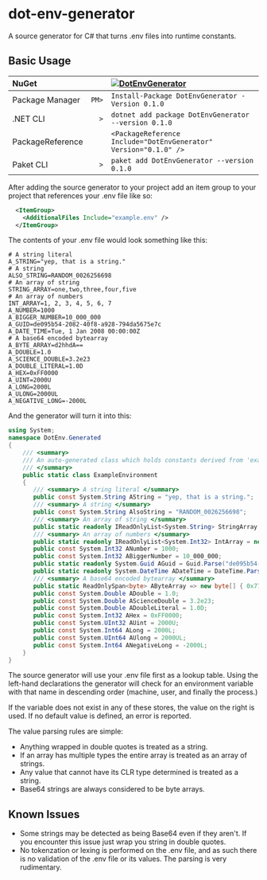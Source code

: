 # dot-env-generator
A source generator for C# that turns .env files into runtime constants. 

## Basic Usage


| NuGet            |       | [![DotEnvGenerator][1]][2]                                       |
| :--------------- | ----: | :--------------------------------------------------------------- |
| Package Manager  | `PM>` | `Install-Package DotEnvGenerator -Version 0.1.0`                 |
| .NET CLI         | `>`   | `dotnet add package DotEnvGenerator --version 0.1.0`             |
| PackageReference |       | `<PackageReference Include="DotEnvGenerator" Version="0.1.0" />` |
| Paket CLI        | `>`   | `paket add DotEnvGenerator --version 0.1.0`                      |

[1]: https://img.shields.io/nuget/v/DotEnvGenerator.svg?label=DotEnvGenerator
[2]: https://www.nuget.org/packages/DotEnvGenerator

After adding the source generator to your project add an item group to your project that references your .env file like so:

```xml
  <ItemGroup>
    <AdditionalFiles Include="example.env" />
  </ItemGroup>
```

The contents of your .env file would look something like this:
```env
# A string literal
A_STRING="yep, that is a string."
# A string
ALSO_STRING=RANDOM_0026256698
# An array of string
STRING_ARRAY=one,two,three,four,five
# An array of numbers
INT_ARRAY=1, 2, 3, 4, 5, 6, 7
A_NUMBER=1000
A_BIGGER_NUMBER=10_000_000
A_GUID=de095b54-2082-40f8-a928-794da5675e7c
A_DATE_TIME=Tue, 1 Jan 2008 00:00:00Z
# A base64 encoded bytearray 
A_BYTE_ARRAY=d2hhdA==
A_DOUBLE=1.0
A_SCIENCE_DOUBLE=3.2e23
A_DOUBLE_LITERAL=1.0D
A_HEX=0xFF0000
A_UINT=2000U
A_LONG=2000L
A_ULONG=2000UL
A_NEGATIVE_LONG=-2000L
```

And the generator will turn it into this:

```csharp
using System;
namespace DotEnv.Generated
{
    /// <summary>
    /// An auto-generated class which holds constants derived from 'example.env'
    /// </summary>
    public static class ExampleEnvironment
    {
       /// <summary> A string literal </summary>
       public const System.String AString = "yep, that is a string.";
       /// <summary> A string </summary>
       public const System.String AlsoString = "RANDOM_0026256698";
       /// <summary> An array of string </summary>
       public static readonly IReadOnlyList<System.String> StringArray = new string[] { "one", "two", "three", "four", "five" };
       /// <summary> An array of numbers </summary>
       public static readonly IReadOnlyList<System.Int32> IntArray = new System.Int32[] { 1, 2, 3, 4, 5, 6, 7 };
       public const System.Int32 ANumber = 1000;
       public const System.Int32 ABiggerNumber = 10_000_000;
       public static readonly System.Guid AGuid = Guid.Parse("de095b54-2082-40f8-a928-794da5675e7c");
       public static readonly System.DateTime ADateTime = DateTime.Parse("Tue, 1 Jan 2008 00:00:00Z");
       /// <summary> A base64 encoded bytearray </summary>
       public static ReadOnlySpan<byte> AByteArray => new byte[] { 0x77, 0x68, 0x61, 0x74 };
       public const System.Double ADouble = 1.0;
       public const System.Double AScienceDouble = 3.2e23;
       public const System.Double ADoubleLiteral = 1.0D;
       public const System.Int32 AHex = 0xFF0000;
       public const System.UInt32 AUint = 2000U;
       public const System.Int64 ALong = 2000L;
       public const System.UInt64 AUlong = 2000UL;
       public const System.Int64 ANegativeLong = -2000L;
    }
}
```

The source generator will use your .env file first as a lookup table. Using the left-hand declarations the generator will check for an environment variable with that name in descending order (machine, user, and finally the process.) 

If the variable does not exist in any of these stores, the value on the right is used. If no default value is defined, an error is reported.


The value parsing rules are simple:
- Anything wrapped in double quotes is treated as a string.
- If an array has multiple types the entire array is treated as an array of strings.
- Any value that cannot have its CLR type determined is treated as a string.
- Base64 strings are always considered to be byte arrays. 

## Known Issues 
- Some strings may be detected as being Base64 even if they aren't. If you encounter this issue just wrap you string in double quotes.
- No tokenzation or lexing is performed on the .env file, and as such there is no validation of the .env file or its values. The parsing is very rudimentary.
